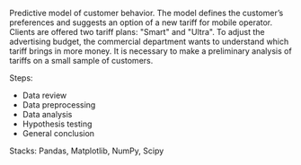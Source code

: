 <p> Predictive model of customer behavior. The model defines the customer’s preferences and suggests an option of a new tariff for mobile operator. Clients are offered two tariff plans: "Smart" and "Ultra". To adjust the advertising budget, the commercial department wants to understand which tariff brings in more money. It is necessary to make a preliminary analysis of tariffs on a small sample of customers. 

Steps:
* Data review
* Data preprocessing
* Data analysis
* Hypothesis testing
* General conclusion

Stacks: Pandas, Matplotlib, NumPy, Scipy
</p>
